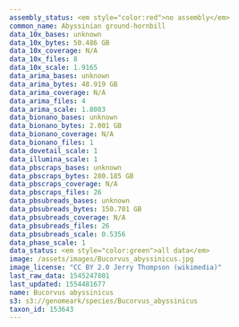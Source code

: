 ```yaml
---
assembly_status: <em style="color:red">no assembly</em>
common_name: Abyssinian ground-hornbill
data_10x_bases: unknown
data_10x_bytes: 50.486 GB
data_10x_coverage: N/A
data_10x_files: 8
data_10x_scale: 1.9165
data_arima_bases: unknown
data_arima_bytes: 48.919 GB
data_arima_coverage: N/A
data_arima_files: 4
data_arima_scale: 1.8083
data_bionano_bases: unknown
data_bionano_bytes: 2.001 GB
data_bionano_coverage: N/A
data_bionano_files: 1
data_dovetail_scale: 1
data_illumina_scale: 1
data_pbscraps_bases: unknown
data_pbscraps_bytes: 280.185 GB
data_pbscraps_coverage: N/A
data_pbscraps_files: 26
data_pbsubreads_bases: unknown
data_pbsubreads_bytes: 150.701 GB
data_pbsubreads_coverage: N/A
data_pbsubreads_files: 26
data_pbsubreads_scale: 0.5356
data_phase_scale: 1
data_status: <em style="color:green">all data</em>
image: /assets/images/Bucorvus_abyssinicus.jpg
image_license: "CC BY 2.0 Jerry Thompson (wikimedia)"
last_raw_data: 1545247801
last_updated: 1554481677
name: Bucorvus abyssinicus
s3: s3://genomeark/species/Bucorvus_abyssinicus
taxon_id: 153643
---
```

